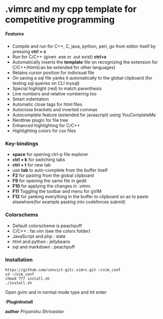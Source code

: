 # .vimrc and my cpp template for competitive programming
##### Features
- Compile and run for C++, C, java, python, perl, go from editor itself by pressing **ctrl + c**
- Run for C/C++ (given .exe or .out exist) **ctrl+x**
- Automatically inserts the **template** file on recognizing the extension for C/C++/html(can be extended for other languages)
- Retains cursor position for indivisual file
- On saving a sql file yanks it automatically to the global clipboard (for testing sql queries on CLI mysql)
- Special highlight (red) to match parenthesis
- Line numbers and relative numbering too
- Smart indentation
- Automatic close tags for html files
- Autoclose brackets and inverted commas
- Autocomplete feature (extended for javascript) using YouCompleteMe
- Nerdtree plugin for file tree
- Enhanced highlighting for C/C++
- Highlighting colors for css files

### Key-bindings
- **space** for opening ctrl-p file explorer
- **ctrl + k** for switching tabs
- **ctrl + t** for new tab
- use **tab** to auto-complete from the buffer itself
- **F2** for pasting from the global clipboard
- **F9** for opening the same file in gedit
- **F10** for applying the changes in .vimrc
- **F11** Toggling the toolbar and menu for gViM
- **F12** for yanking everything in the buffer to clipboard so as to paste elsewhere(for example pasting into codeforces submit)

### Colorschems
- Default colorscheme is peachpuff 
- C/C++ : far.vim (see the colors folder)
- JavaScript and php : slate
- html and python : jellybeans
- sql and markdown : peachpuff

### Installation

```ssh
https://github.com/convict-git/.vimrc.git ~/vim_conf
cd ~/vim_conf
chmod 777 install.sh
./install.sh
```
Open gvim and in normal mode type and hit enter

**:PluginInstall**

**author** _Priyanshu Shrivastav_

